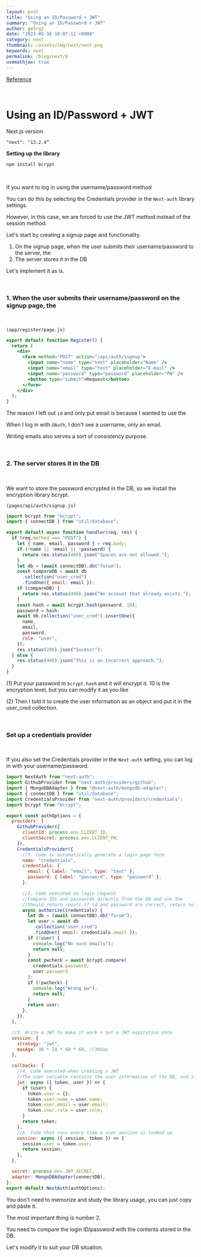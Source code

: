 ```yaml
---
layout: post
title: "Using an ID/Password + JWT"
summary: "Using an ID/Password + JWT"
author: ge5rg2
date: "2023-05-16 10:07:12 +0900"
category: next
thumbnail: /assets/img/next/next.png
keywords: next
permalink: /blog/next/9
usemathjax: true
---
```


[Reference](https://codingapple.com/)

<br/>

# Using an ID/Password + JWT

Next.js version

`"next": "13.2.4”`

**Setting up the library**

`npm install bcrypt`

<br/>

If you want to log in using the username/password method

You can do this by selecting the Credentials provider in the `Next-auth` library settings.

However, in this case, we are forced to use the JWT method instead of the session method.

Let's start by creating a signup page and functionality.

1. On the signup page, when the user submits their username/password to the server, the
2. The server stores it in the DB

Let's implement it as is.

<br/>

### 1. When the user submits their username/password on the signup page, the

<br/>

`(app/register/page.js)`

```jsx
export default function Register() {
  return (
    <div>
      <form method="POST" action="/api/auth/signup">
        <input name="name" type="text" placeholder="Name" />
        <input name="email" type="text" placeholder="E-mail" />
        <input name="password" type="password" placeholder="PW" />
        <button type="submit">Request</button>
      </form>
    </div>
  );
}
```

The reason I left out `id` and only put email is because I wanted to use the

When I log in with `OAuth`, I don't see a username, only an email.

Writing emails also serves a sort of consistency purpose.

<br/>

### 2. The server stores it in the DB

<br/>

We want to store the password encrypted in the DB, so we install the encryption library bcrypt.

`(pages/api/auth/signup.js)`

```jsx
import bcrypt from "bcrypt";
import { connectDB } from "util/database";

export default async function handler(req, res) {
  if (req.method === "POST") {
    let { name, email, password } = req.body;
    if (!name || !email || !password) {
      return res.status(400).json("Spaces are not allowed.");
    }
    let db = (await connectDB).db("forum");
    const compareDB = await db
      .collection("user_cred")
      .findOne({ email: email });
    if (compareDB) {
      return res.status(400).json("An account that already exists.");
    }
    const hash = await bcrypt.hash(password, 10);
    password = hash;
    await db.collection("user_cred").insertOne({
      name,
      email,
      password,
      role: "user",
    });
    res.status(200).json("Sucess!");
  } else {
    res.status(400).json("This is an incorrect approach.");
  }
}
```

(1) Put your password in `bcrypt.hash` and it will encrypt it. 10 is the encryption level, but you can modify it as you like

(2) Then I told it to create the user information as an object and put it in the user_cred collection.

<br/>

### Set up a credentials provider

<br/>

If you also set the Credentials provider in the `Next-auth` setting, you can log in with your username/password.

```jsx
import NextAuth from "next-auth";
import GithubProvider from "next-auth/providers/github";
import { MongoDBAdapter } from "@next-auth/mongodb-adapter";
import { connectDB } from "util/database";
import CredentialsProvider from "next-auth/providers/credentials";
import bcrypt from "bcrypt";

export const authOptions = {
  providers: [
    GithubProvider({
      clientId: process.env.CLIENT_ID,
      clientSecret: process.env.CLIENT_PW,
    }),
    CredentialsProvider({
      //1. Code to automatically generate a login page form
      name: "credentials",
      credentials: {
        email: { label: "email", type: "text" },
        password: { label: "password", type: "password" },
      },

      //2. Code executed on login request
      //Compare IDs and passwords directly from the DB and use the
      //Should return result if id and password are correct, return null if incorrect
      async authorize(credentials) {
        let db = (await connectDB).db("forum");
        let user = await db
          .collection("user_cred")
          .findOne({ email: credentials.email });
        if (!user) {
          console.log("No such emails");
          return null;
        }
        const pwcheck = await bcrypt.compare(
          credentials.password,
          user.password
        );
        if (!pwcheck) {
          console.log("Wrong pw");
          return null;
        }
        return user;
      },
    }),
  ],

  //3. Write a JWT to make it work + Set a JWT expiration date
  session: {
    strategy: "jwt",
    maxAge: 30 * 24 * 60 * 60, //30day
  },

  callbacks: {
    //4. Code executed when creating a JWT
    //The user variable contains the user information of the DB, and if you store something in token.user, it will be entered into the jwt.
    jwt: async ({ token, user }) => {
      if (user) {
        token.user = {};
        token.user.name = user.name;
        token.user.email = user.email;
        token.user.role = user.role;
      }
      return token;
    },
    //5. Code that runs every time a user session is looked up
    session: async ({ session, token }) => {
      session.user = token.user;
      return session;
    },
  },

  secret: process.env.JWT_SECRET,
  adapter: MongoDBAdapter(connectDB),
};
export default NextAuth(authOptions);
```

You don't need to memorize and study the library usage, you can just copy and paste it.

The most important thing is number 2.

You need to compare the login ID/password with the contents stored in the DB.

Let's modify it to suit your DB situation.
